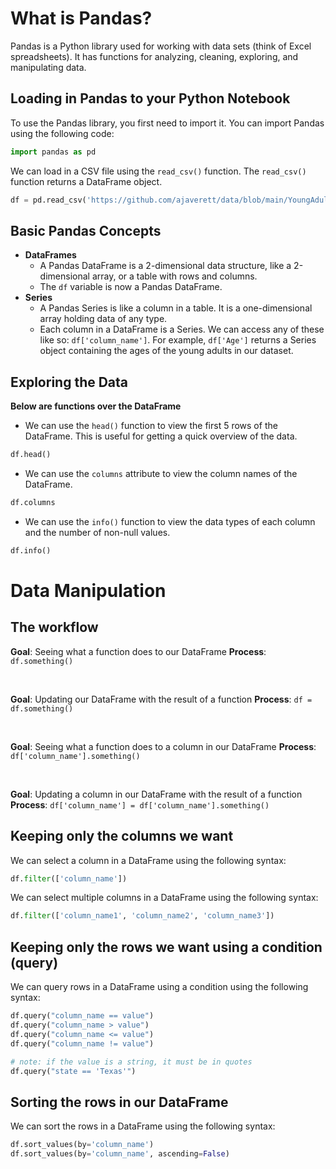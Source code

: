 
# What is Pandas?

Pandas is a Python library used for working with data sets (think of Excel spreadsheets). It has functions for analyzing, cleaning, exploring, and manipulating data.

## Loading in Pandas to your Python Notebook

To use the Pandas library, you first need to import it. You can import Pandas using the following code:

```python
import pandas as pd
```

We can load in a CSV file using the `read_csv()` function. The `read_csv()` function returns a DataFrame object.

```python
df = pd.read_csv('https://github.com/ajaverett/data/blob/main/YoungAdults.csv')
```


## Basic Pandas Concepts

 - **DataFrames**
   - A Pandas DataFrame is a 2-dimensional data structure, like a 2-dimensional array, or a table with rows and columns.
   - The `df` variable is now a Pandas DataFrame. 
 - **Series**
   - A Pandas Series is like a column in a table. It is a one-dimensional array holding data of any type.
   - Each column in a DataFrame is a Series. We can access any of these like so: `df['column_name']`. For example, `df['Age']` returns a Series object containing the ages of the young adults in our dataset.


## Exploring the Data

**Below are functions over the DataFrame**

 - We can use the `head()` function to view the first 5 rows of the DataFrame. This is useful for getting a quick overview of the data.

```python
df.head()
```

 - We can use the `columns` attribute to view the column names of the DataFrame.

```python
df.columns
```

 - We can use the `info()` function to view the data types of each column and the number of non-null values.

```python
df.info()
```


# Data Manipulation

## The workflow

**Goal**: Seeing what a function does to our DataFrame
**Process**: `df.something()`

<br>

**Goal**: Updating our DataFrame with the result of a function
**Process**: `df = df.something()`

<br>

**Goal**: Seeing what a function does to a column in our DataFrame
**Process**: `df['column_name'].something()`

<br>

**Goal**: Updating a column in our DataFrame with the result of a function
**Process**: `df['column_name'] = df['column_name'].something()`


## Keeping only the columns we want 

We can select a column in a DataFrame using the following syntax:

```python
df.filter(['column_name'])
```

We can select multiple columns in a DataFrame using the following syntax:

```python
df.filter(['column_name1', 'column_name2', 'column_name3'])
```

## Keeping only the rows we want using a condition (query)

We can query rows in a DataFrame using a condition using the following syntax:

```python
df.query("column_name == value")
df.query("column_name > value")
df.query("column_name <= value")
df.query("column_name != value")

# note: if the value is a string, it must be in quotes
df.query("state == 'Texas'")
```

## Sorting the rows in our DataFrame

We can sort the rows in a DataFrame using the following syntax:

```python
df.sort_values(by='column_name')
df.sort_values(by='column_name', ascending=False)
```